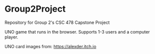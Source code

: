 # Group2Project
Repository for Group 2's CSC 478 Capstone Project


UNO game that runs in the browser.  Supports 1-3 users and a computer player.


UNO card images from: https://alexder.itch.io
